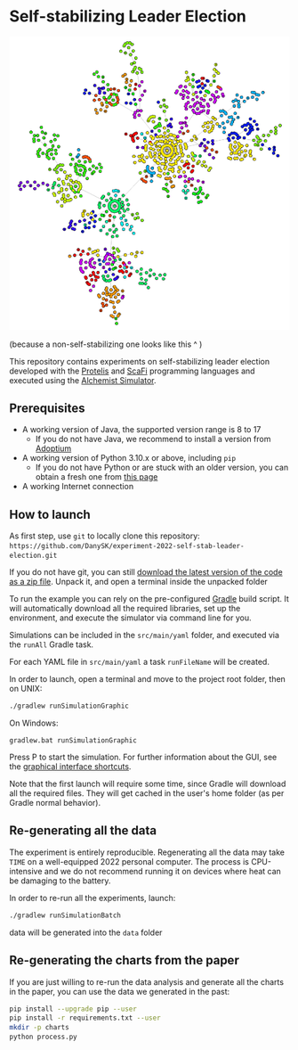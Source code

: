 # Self-stabilizing Leader Election

![non-self-stab](s-unstable.gif)

(because a non-self-stabilizing one looks like this ^ )

This repository contains experiments on self-stabilizing leader election
developed with the
[Protelis](http://protelis.github.io/)
and
[ScaFi](https://scafi.github.io/)
programming languages
and executed using
the [Alchemist Simulator](https://github.com/AlchemistSimulator/Alchemist).



## Prerequisites

* A working version of Java, the supported version range is 8 to 17
  * If you do not have Java, we recommend to install a version from [Adoptium](https://adoptium.net/)
* A working version of Python 3.10.x or above, including `pip`
  * If you do not have Python or are stuck with an older version, you can obtain a fresh one from [this page](https://www.python.org/downloads/)
* A working Internet connection

## How to launch

As first step, use `git` to locally clone this repository:
``https://github.com/DanySK/experiment-2022-self-stab-leader-election.git``

If you do not have git, you can still [download the latest version of the code as a zip file](https://github.com/DanySK/experiment-2022-self-stab-leader-election/archive/refs/heads/master.zip).
Unpack it, and open a terminal inside the unpacked folder

To run the example you can rely on the pre-configured [Gradle](https://gradle.org) build script.
It will automatically download all the required libraries, set up the environment, and execute the simulator via command line for you.

Simulations can be included in the `src/main/yaml` folder, and executed via the `runAll` Gradle task.

For each YAML file in `src/main/yaml` a task `runFileName` will be created.

In order to launch, open a terminal and move to the project root folder, then on UNIX:
```bash
./gradlew runSimulationGraphic
```
On Windows:
```
gradlew.bat runSimulationGraphic
```

Press <kb>P</kb> to start the simulation.
For further information about the GUI, see the [graphical interface shortcuts](https://alchemistsimulator.github.io/reference/default-ui/).

Note that the first launch will require some time, since Gradle will download all the required files.
They will get cached in the user's home folder (as per Gradle normal behavior).

## Re-generating all the data

The experiment is entirely reproducible.
Regenerating all the data may take `TIME` on a well-equipped 2022 personal computer.
The process is CPU-intensive and we do not recommend running it on devices where heat can be damaging to the battery.

In order to re-run all the experiments, launch:
```bash
./gradlew runSimulationBatch
```
data will be generated into the `data` folder

## Re-generating the charts from the paper

If you are just willing to re-run the data analysis and generate all the charts in the paper,
you can use the data we generated in the past:

```bash
pip install --upgrade pip --user
pip install -r requirements.txt --user
mkdir -p charts
python process.py
```
